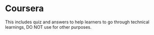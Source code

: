 # Coursera
This includes quiz and answers to help learners to go through technical learnings, DO NOT use for other purposes.
